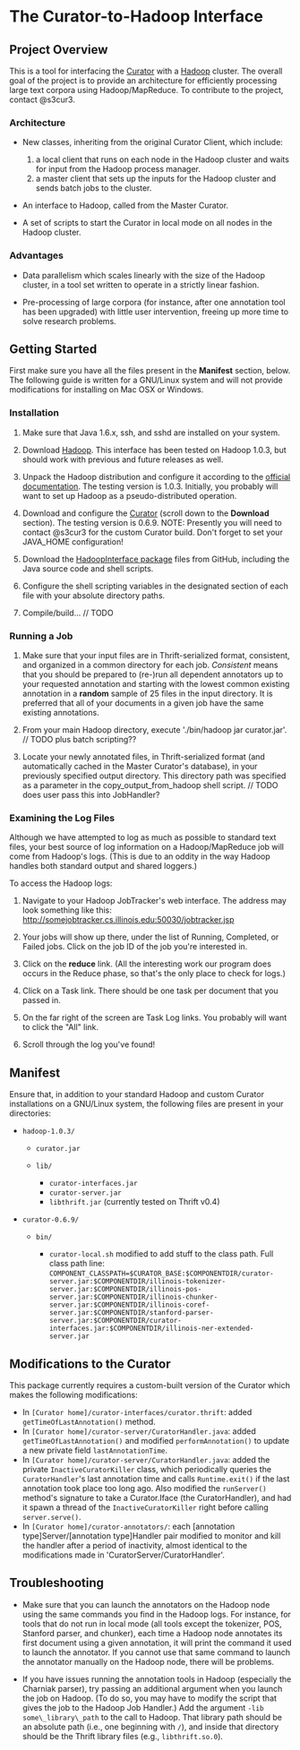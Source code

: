 <!-- -*-Markdown-*- -->

The Curator-to-Hadoop Interface
========================================

Project Overview
----------------------------------------

This is a tool for interfacing the [Curator](http://cogcomp.cs.illinois.edu/trac/wiki/Curator) with a [Hadoop](http://hadoop.apache.org/) cluster. The overall goal of the project is to provide an architecture for efficiently processing large text corpora using Hadoop/MapReduce. To contribute to the project, contact @s3cur3.

### Architecture ###

* New classes, inheriting from the original Curator Client, which include:  
    1. a local client that runs on each node in the Hadoop cluster and waits for input from the Hadoop process manager.
    2. a master client that sets up the inputs for the Hadoop cluster and sends batch jobs to the cluster.
	
* An interface to Hadoop, called from the Master Curator.

* A set of scripts to start the Curator in local mode on all nodes in the Hadoop cluster.

### Advantages ###

* Data parallelism which scales linearly with the size of the Hadoop cluster, in a tool set written to operate in a strictly linear fashion.

* Pre-processing of large corpora (for instance, after one annotation tool has been upgraded) with little user intervention, freeing up more time to solve research problems.

Getting Started
----------------------------------------

First make sure you have all the files present in the **Manifest** section, below. The following guide is written for a GNU/Linux system and will not provide modifications for installing on Mac OSX or Windows.

### Installation ###

1. Make sure that Java 1.6.x, ssh, and sshd are installed on your system.

2. Download [Hadoop](http://hadoop.apache.org/common/releases.html). This interface has been tested on Hadoop 1.0.3, but should work with previous and future releases as well.

3. Unpack the Hadoop distribution and configure it according to the [official documentation](http://hadoop.apache.org/common/docs/r1.0.3/single_node_setup.html#Prepare+to+Start+the+Hadoop+Cluster). The testing version is 1.0.3. Initially, you probably will want to set up Hadoop as a pseudo-distributed operation.

4. Download and configure the [Curator](http://cogcomp.cs.illinois.edu/trac/wiki/Curator) (scroll down to the **Download** section). The testing version is 0.6.9. NOTE: Presently you will need to contact @s3cur3 for the custom Curator build. Don't forget to set your JAVA_HOME configuration!

5. Download the [HadoopInterface package](https://github.com/ILCogCompCuratorToHadoop/CuratorHadoopInterface) files from GitHub, including the Java source code and shell scripts.

6. Configure the shell scripting variables in the designated section of each file with your absolute directory paths.

7. Compile/build... // TODO

### Running a Job ###

1. Make sure that your input files are in Thrift-serialized format, consistent, and organized in a common directory for each job. *Consistent* means that you should be prepared to (re-)run all dependent annotators up to your requested annotation and starting with the lowest common existing annotation in a **random** sample of 25 files in the input directory. It is preferred that all of your documents in a given job have the same existing annotations.

2. From your main Hadoop directory, execute './bin/hadoop jar curator.jar'. // TODO plus batch scripting??

3. Locate your newly annotated files, in Thrift-serialized format (and automatically cached in the Master Curator's database), in your previously specified output directory. This directory path was specified as a parameter in the copy_output_from_hadoop shell script. // TODO does user pass this into JobHandler?

### Examining the Log Files ###

Although we have attempted to log as much as possible to standard text files, your best source of log information on a Hadoop/MapReduce job will come from Hadoop's logs. (This is due to an oddity in the way Hadoop handles both standard output and shared loggers.) 

To access the Hadoop logs:

1. Navigate to your Hadoop JobTracker's web interface. The address may look something like this: http://somejobtracker.cs.illinois.edu:50030/jobtracker.jsp

2. Your jobs will show up there, under the list of Running, Completed, or Failed jobs. Click on the job ID of the job you're interested in.

3. Click on the **reduce** link. (All the interesting work our program does occurs in the Reduce phase, so that's the only place to check for logs.)

4. Click on a Task link. There should be one task per document that you passed in.

5. On the far right of the screen are Task Log links. You probably will want to click the "All" link.

6. Scroll through the log you've found!

Manifest
----------------------------------------

Ensure that, in addition to your standard Hadoop and custom Curator installations on a GNU/Linux system, the following files are present in your directories:

* `hadoop-1.0.3/`

    * `curator.jar`
    * `lib/`

        * `curator-interfaces.jar`
        * `curator-server.jar`
        * `libthrift.jar` (currently tested on Thrift v0.4)

* `curator-0.6.9/`

    * `bin/`

         * `curator-local.sh` modified to add stuff to the class path. Full class path line: `COMPONENT_CLASSPATH=$CURATOR_BASE:$COMPONENTDIR/curator-server.jar:$COMPONENTDIR/illinois-tokenizer-server.jar:$COMPONENTDIR/illinois-pos-server.jar:$COMPONENTDIR/illinois-chunker-server.jar:$COMPONENTDIR/illinois-coref-server.jar:$COMPONENTDIR/stanford-parser-server.jar:$COMPONENTDIR/curator-interfaces.jar:$COMPONENTDIR/illinois-ner-extended-server.jar`

Modifications to the Curator
----------------------------------------

This package currently requires a custom-built version of the Curator which makes the following modifications:

* In `[Curator home]/curator-interfaces/curator.thrift`: added `getTimeOfLastAnnotation()` method.
* In `[Curator home]/curator-server/CuratorHandler.java`: added `getTimeOfLastAnnotation()` and modified `performAnnotation()` to update a new private field `lastAnnotationTime`.
* In `[Curator home]/curator-server/CuratorHandler.java`: added the private `InactiveCuratorKiller` class, which periodically queries the `CuratorHandler`'s last annotation time and calls `Runtime.exit()` if the last annotation took place too long ago. Also modified the `runServer()` method's signature to take a
  Curator.Iface (the CuratorHandler), and had it spawn a thread of the `InactiveCuratorKiller` right before calling `server.serve()`.
* In `[Curator home]/curator-annotators/`: each [annotation type]Server/[annotation type]Handler pair modified to monitor and kill the handler after a period of inactivity, almost identical to the modifications made in 'CuratorServer/CuratorHandler'.
 
Troubleshooting
----------------------------------------

* Make sure that you can launch the annotators on the Hadoop node using the same commands you find in the Hadoop logs. For instance, for tools that do not run in local mode (all tools except the tokenizer, POS, Stanford parser, and chunker), each time a Hadoop node annotates its first document using a given annotation, it will print the command it used to launch the annotator. If you cannot use that same command to launch the annotator manually on the Hadoop node, there will be problems.

* If you have issues running the annotation tools in Hadoop (especially the Charniak parser), try passing an additional argument when you launch the job on Hadoop. (To do so, you may have to modify the script that gives the job to the Hadoop Job Handler.) Add the argument `-lib some\_library\_path` to the call to Hadoop. That library path should be an absolute path (i.e., one beginning with `/`), and inside that directory should be the Thrift library files (e.g., `libthrift.so.0`).

